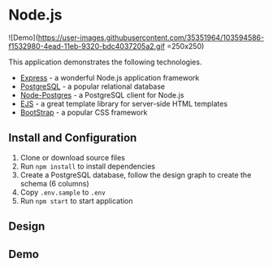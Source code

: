 

# Node.js 

![Demo](https://user-images.githubusercontent.com/35351964/103594586-f1532980-4ead-11eb-9320-bdc4037205a2.gif =250x250)

This application demonstrates the following technologies.

* [Express](https://expressjs.com/) - a wonderful Node.js application framework
* [PostgreSQL](https://www.postgresql.org/) - a popular relational database
* [Node-Postgres](https://node-postgres.com/) - a PostgreSQL client for Node.js
* [EJS](https://ejs.co/) - a great template library for server-side HTML templates
* [BootStrap](https://getbootstrap.com/) - a popular CSS framework


## Install and Configuration
1. Clone or download source files
1. Run `npm install` to install dependencies
1. Create a PostgreSQL database, follow the design graph to create the schema (6 columns)
1. Copy `.env.sample` to `.env`
1. Run `npm start` to start application

## Design



## Demo

